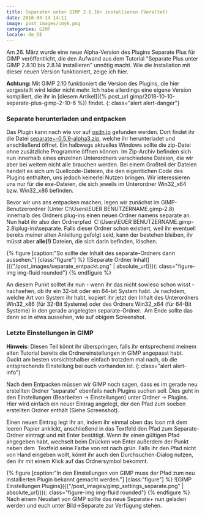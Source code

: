 ```yaml
---
title: Separate+ unter GIMP 2.8.16+ installieren (Veraltet)
date: 2016-04-14 14:11
image: post_images/cmyk.png
categories: GIMP
locale: de_DE
---
```


Am 26\. März wurde eine neue Alpha-Version des Plugins Separate Plus für GIMP veröffentlicht, die den Aufwand aus dem Tutorial "Separate Plus unter GIMP 2.8.10 bis 2.8.14 installieren" unnötig macht. Wie die Installation mit dieser neuen Version funktioniert, zeige ich hier.
<!--more-->

**Achtung:** Mit GIMP 2.10 funktioniert die Version des Plugins, die hier vorgestellt wird leider nicht mehr. Ich habe allerdings eine eigene Version kompiliert, die ihr in [diesem Artikel]({% post_url gimp/2018-10-10-separate-plus-gimp-2-10-6 %}) findet.
{: class="alert alert-danger"}

### Separate herunterladen und entpacken

Das Plugin kann nach wie vor auf [osdn.jp](https://osdn.jp/projects/separate-plus/releases/p8879) gefunden werden. Dort findet ihr die Datei [separate+-0.5.9-alpha3.zip](https://osdn.jp/projects/separate-plus/downloads/51630/separate%2B-0.5.9-alpha3.zip/), welche ihr herunterladet und anschließend öffnet. Ein halbwegs aktuelles Windows sollte die zip-Datei ohne zusätzliche Programme öffnen können. Im Zip-Archiv befinden sich nun innerhalb eines einzelnen Unterordners verschiedene Dateien, die wir aber bei weitem nicht alle brauchen werden. Bei einem Großteil der Dateien handelt es sich um Quellcode-Dateien, die den eigentlichen Code des Plugins enthalten, uns jedoch keinerlei Nutzen bringen. Wir interessieren uns nur für die exe-Dateien, die sich jeweils im Unterordner Win32_x64 bzw. Win32_x86 befinden.

Bevor wir uns ans entpacken machen, legen wir zunächst im GIMP-Benutzerordner (Unter C:\Users\EUER BENUTZERNAME\.gimp-2.8\) innerhalb des Ordners plug-ins einen neuen Ordner namens separate an. Nun habt ihr also den Ordnerpfad  C:\Users\EUER BENUTZERNAME\.gimp-2.8\plug-ins\separate. Falls dieser Ordner schon existiert, weil ihr eventuell bereits meiner alten Anleitung gefolgt seid, kann der bestehen bleiben, ihr müsst aber **alle(!)** Dateien, die sich darin befinden, löschen.

{% figure [caption:"So sollte der Inhalt des separate-Ordners dann aussehen."] [class:"figure"] %}
![Separate Ordner Inhalt]({{"/post_images/separate_entpackt.png" | absolute_url}}){: class="figure-img img-fluid rounded"}
{% endfigure %}

An diesem Punkt solltet ihr nun - wenn ihr das nicht sowieso schon wisst - nachsehen, ob ihr ein 32-bit oder ein 64-bit System habt. Je nachdem, welche Art von System ihr habt, kopiert ihr jetzt den Inhalt des Unterordners Win32_x86 (für 32-Bit Systeme) oder des Ordners Win32_x64 (für 64-Bit Systeme) in den gerade angelegten separate-Ordner.  Am Ende sollte das dann so in etwa aussehen, wie auf obigem Screenshot.

### Letzte Einstellungen in GIMP


**Hinweis**: Diesen Teil könnt ihr überspringen, falls ihr entsprechend meinem alten Tutorial bereits die Ordnereinstellungen in GIMP angepasst habt. Guckt am besten vorsichtshalber einfach trotzdem mal nach, ob die entsprechende Einstellung bei euch vorhanden ist.
{: class="alert alert-info"}

Nach dem Entpacken müssen wir GIMP noch sagen, dass es im gerade neu erstellten Ordner "separate" ebenfalls nach Plugins suchen soll. Dies geht in den Einstellungen (Bearbeiten -&gt; Einstellungen) unter Ordner -&gt; Plugins. Hier wird einfach ein neuer Eintrag angelegt, der den Pfad zum soeben erstellten Ordner enthält (Siehe Screenshot).

Einen neuen Eintrag legt ihr an, indem ihr einmal oben das Icon mit dem leeren Papier anklickt, anschließend in das Textfeld den Pfad zum Separate-Ordner eintragt und mit Enter bestätigt. Wenn ihr einen gültigen Pfad angegeben habt, wechselt beim Drücken von Enter außerdem der Punkt neben dem  Textfeld seine Farbe von rot nach grün. Falls ihr den Pfad nicht von Hand eingeben wollt, könnt ihr auch den Durchsuchen-Dialog nutzen, den ihr mit einem Klick auf das Ordnersymbol bekommt.

{% figure [caption:"In den Einstellungen von GIMP muss der Pfad zum neu installierten Plugin bekannt gemacht werden."] [class:"figure"] %}
![GIMP Einstellungen Plugins]({{"/post_images/gimp_settings_separate.png" | absolute_url}}){: class="figure-img img-fluid rounded"}
{% endfigure %}
Nach einem Neustart von GIMP sollte das neue Separate+ nun geladen werden und euch unter Bild-&gt;Separate zur Verfügung stehen.